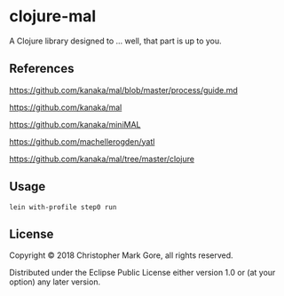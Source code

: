 # clojure-mal

A Clojure library designed to ... well, that part is up to you.

## References

https://github.com/kanaka/mal/blob/master/process/guide.md

https://github.com/kanaka/mal

https://github.com/kanaka/miniMAL

https://github.com/machellerogden/yatl

https://github.com/kanaka/mal/tree/master/clojure

## Usage

```
lein with-profile step0 run
```

## License

Copyright © 2018 Christopher Mark Gore, all rights reserved.

Distributed under the Eclipse Public License either version 1.0 or (at
your option) any later version.
